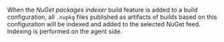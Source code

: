 [//]: # (title: NuGet Packages Indexer)
[//]: # (auxiliary-id: NuGet Packages Indexer)
When the _NuGet packages indexer_ build feature is added to a build configuration, all `.nupkg` files published as artifacts of builds based on this configuration will be indexed and added to the selected NuGet feed. Indexing is performed on the agent side.
